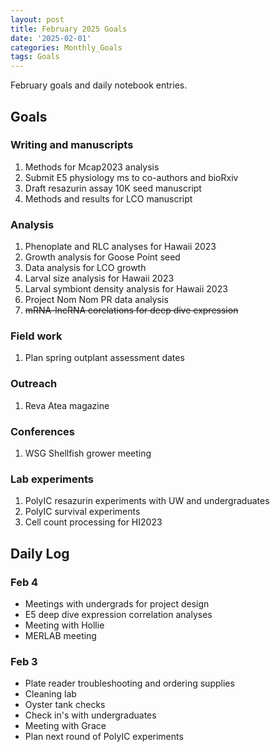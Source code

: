 ```yaml
---
layout: post
title: February 2025 Goals
date: '2025-02-01'
categories: Monthly_Goals
tags: Goals
---
```


February goals and daily notebook entries. 

## Goals  

### Writing and manuscripts 
              
1. Methods for Mcap2023 analysis
2. Submit E5 physiology ms to co-authors and bioRxiv 
3. Draft resazurin assay 10K seed manuscript
4. Methods and results for LCO manuscript 

### Analysis

1. Phenoplate and RLC analyses for Hawaii 2023
2. Growth analysis for Goose Point seed
3. Data analysis for LCO growth 
4. Larval size analysis for Hawaii 2023
5. Larval symbiont density analysis for Hawaii 2023
6. Project Nom Nom PR data analysis 
7. ~~mRNA-lncRNA corelations for deep dive expression~~

### Field work 

1. Plan spring outplant assessment dates

### Outreach 

1. Reva Atea magazine 

### Conferences 

1. WSG Shellfish grower meeting

### Lab experiments 

1. PolyIC resazurin experiments with UW and undergraduates
2. PolyIC survival experiments 
3. Cell count processing for HI2023

## **Daily Log**   

### Feb 4

- Meetings with undergrads for project design 
- E5 deep dive expression correlation analyses
- Meeting with Hollie 
- MERLAB meeting 

### Feb 3

- Plate reader troubleshooting and ordering supplies 
- Cleaning lab 
- Oyster tank checks 
- Check in's with undergraduates 
- Meeting with Grace 
- Plan next round of PolyIC experiments 

